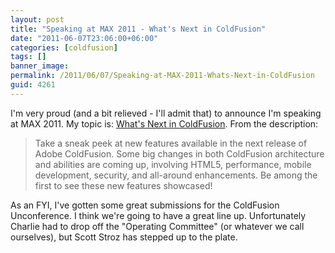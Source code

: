 ```yaml
---
layout: post
title: "Speaking at MAX 2011 - What's Next in ColdFusion"
date: "2011-06-07T23:06:00+06:00"
categories: [coldfusion]
tags: []
banner_image: 
permalink: /2011/06/07/Speaking-at-MAX-2011-Whats-Next-in-ColdFusion
guid: 4261
---
```


I'm very proud (and a bit relieved - I'll admit that) to announce I'm speaking at MAX 2011. My topic is: <a href="https://max.adobe.com/schedule/by-session/whats-next-in-coldfusion-/S2260">What's Next in ColdFusion</a>. From the description:

<blockquote>
Take a sneak peek at new features available in the next release of Adobe ColdFusion. Some big changes in both ColdFusion architecture and abilities are coming up, involving HTML5, performance, mobile development, security, and all-around enhancements. Be among the first to see these new features showcased!
</blockquote>

As an FYI, I've gotten some great submissions for the ColdFusion Unconference. I think we're going to have a great line up. Unfortunately Charlie had to drop off the "Operating Committee" (or whatever we call ourselves), but Scott Stroz has stepped up to the plate.